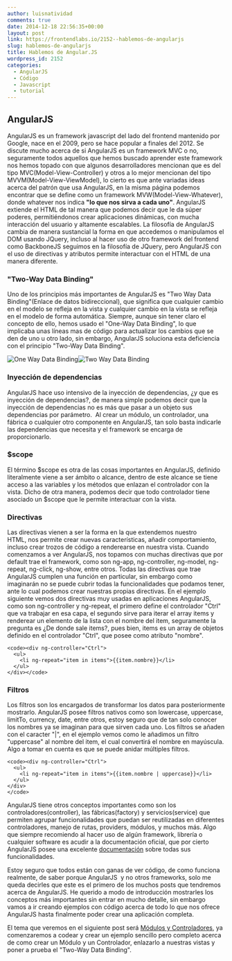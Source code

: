 ```yaml
---
author: luisnatividad
comments: true
date: 2014-12-18 22:56:35+00:00
layout: post
link: https://frontendlabs.io/2152--hablemos-de-angularjs
slug: hablemos-de-angularjs
title: Hablemos de Angular.JS
wordpress_id: 2152
categories:
  - AngularJS
  - Código
  - Javascript
  - tutorial
---
```


## **AngularJS**

AngularJS es un framework javascript del lado del frontend mantenido por Google, nace en el 2009, pero se hace popular a finales del 2012. Se discute mucho acerca de si AngularJS es un framework MVC o no, seguramente todos aquellos que hemos buscado aprender este framework nos hemos topado con que algunos desarrolladores mencionan que es del tipo MVC(Model-View-Controller) y otros a lo mejor mencionan del tipo MVVM(Model-View-ViewModel), lo cierto es que ante variadas ideas acerca del patrón que usa AngularJS, en la misma página podemos encontrar que se define como un framework MVW(Model-View-Whatever), donde whatever nos indica **"lo que nos sirva a cada uno"**.
AngularJS extiende el HTML de tal manera que podemos decir que le da súper poderes, permitiéndonos crear aplicaciones dinámicas, con mucha interacción del usuario y altamente escalables.
La filosofía de AngularJS cambia de manera sustancial la forma en que accedemos o manipulamos el DOM usando JQuery, incluso al hacer uso de otro framework del frontend como BackboneJS seguimos en la filosofía de JQuery, pero AngularJS con el uso de directivas y atributos permite interactuar con el HTML de una manera diferente.

### "Two-Way Data Binding"

Uno de los principios más importantes de AngularJS es "Two Way Data Binding"(Enlace de datos bidireccional), que significa que cualquier cambio en el modelo se refleja en la vista y cualquier cambio en la vista se refleja en el modelo de forma automática.
Siempre, aunque sin tener claro el concepto de ello, hemos usado el "One-Way Data Binding", lo que implicaba unas líneas mas de código para actualizar los cambios que se den de uno u otro lado, sin embargo, AngularJS soluciona esta deficiencia con el principio "Two-Way Data Binding".

![One Way Data Binding](https://frontendlabs.io/wp-content/uploads/2014/12/One_Way_Data_Binding-300x191.png)![Two Way Data Binding](https://frontendlabs.io/wp-content/uploads/2014/12/Two_Way_Data_Binding-300x217.png)

### Inyección de dependencias

AngularJS hace uso intensivo de la inyección de dependencias, ¿y que es inyección de dependencias?, de manera simple podemos decir que la inyección de dependencias no es más que pasar a un objeto sus dependencias por parámetro.  Al crear un módulo, un controlador, una fábrica o cualquier otro componente en AngularJS, tan solo basta indicarle las dependencias que necesita y el framework se encarga de proporcionarlo.

### \$scope

El término $scope es otra de las cosas importantes en AngularJS, definido literalmente viene a ser ámbito o alcance, dentro de este alcance se tiene acceso a las variables y los métodos que enlazan el controlador con la vista. Dicho de otra manera, podemos decir que todo controlador tiene asociado un $scope que le permite interactuar con la vista.

### Directivas

Las directivas vienen a ser la forma en la que extendemos nuestro HTML, nos permite crear nuevas características, añadir comportamiento, incluso crear trozos de código a renderearse en nuestra vista.
Cuando comenzamos a ver AngularJS, nos topamos con muchas directivas que por default trae el framework, como son ng-app, ng-controller, ng-model, ng-repeat, ng-click, ng-show, entre otros. Todas las directivas que trae AngularJS cumplen una función en particular, sin embargo como imaginarán no se puede cubrir todas la funcionalidades que podamos tener, ante lo cual podemos crear nuestras propias directivas.
En el ejemplo siguiente vemos dos directivas muy usadas en aplicaciones AngularJS, como son ng-controller y ng-repeat, el primero define el controlador "Ctrl" que va trabajar en esa capa, el segundo sirve para iterar el array items y renderear un elemento de la lista con el nombre del item, seguramente la pregunta es ¿De donde sale items?, pues bien, items es un array de objetos definido en el controlador "Ctrl", que posee como atributo "nombre".

    <code><div ng-controller="Ctrl">
      <ul>
        <li ng-repeat="item in items">{{item.nombre}}</li>
      </ul>
    </div></code>

### Filtros

Los filtros son los encargados de transformar los datos para posteriormente mostrarlo. AngularJS posee filtros nativos como son lowercase, uppercase, limitTo, currency, date, entre otros, estoy seguro que de tan solo conocer los nombres ya se imaginan para que sirven cada uno.
Los filtros se añaden con el caracter "|", en el ejemplo vemos como le añadimos un filtro "uppercase" al nombre del item, el cual convertirá el nombre en mayúscula. Algo a tomar en cuenta es que se puede anidar múltiples filtros.

    <code><div ng-controller="Ctrl">
      <ul>
        <li ng-repeat="item in items">{{item.nombre | uppercase}}</li>
      </ul>
    </div>
    </code>

AngularJS tiene otros conceptos importantes como son los controladores(controller), las fábricas(factory) y servicios(service) que permiten agrupar funcionalidades que puedan ser reutilizadas en diferentes controladores, manejo de rutas, providers, módulos, y muchos más. Algo que siempre recomiendo al hacer uso de algún framework, librería o cualquier software es acudir a la documentación oficial, que por cierto AngularJS posee una excelente [documentación](https://docs.angularjs.org/guide) sobre todas sus funcionalidades.

Estoy seguro que todos están con ganas de ver código, de como funciona realmente, de saber porque AngularJS  y no otros frameworks, solo me queda decirles que este es el primero de los muchos posts que tendremos acerca de AngularJS. He querido a modo de introducción mostrarles los conceptos más importantes sin entrar en mucho detalle, sin embargo vamos a ir creando ejemplos con código acerca de todo lo que nos ofrece AngularJS hasta finalmente poder crear una aplicación completa.

El tema que veremos en el siguiente post será [Módulos y Controladores](https://frontendlabs.io/2264--modulos-y-controladores-en-angularjs), ya comenzaremos a codear y crear un ejemplo sencillo pero completo acerca de como crear un Módulo y un Controlador, enlazarlo a nuestras vistas y poner a prueba el "Two-Way Data Binding".
